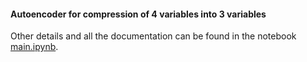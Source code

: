 #### Autoencoder for compression of 4 variables into 3 variables

Other details and all the documentation can be found in the notebook [main.ipynb](https://github.com/rushabh-v/AE-4-to-3/blob/master/main.ipynb).
